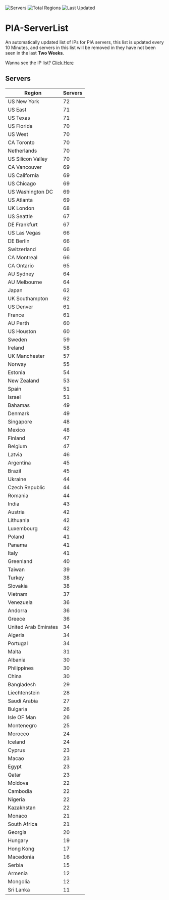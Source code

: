 ![Servers](https://img.shields.io/badge/Servers-4,296-darkgreen)
![Total Regions](https://img.shields.io/badge/Total_Regions-97-darkgreen)
![Last Updated](https://img.shields.io/badge/Last_Updated-December_12_2024_13:30_EST-darkgreen)

# PIA-ServerList
An automatically updated list of IPs for PIA servers, this list is updated every 10 Minutes, and servers in this list will be removed in they have not been seen in the last **Two Weeks**.

Wanna see the IP list? [Click Here](./servers.json)

## Servers
| Region               | Servers |
|----------------------|---------|
| US New York | 72 |
| US East | 71 |
| US Texas | 71 |
| US Florida | 70 |
| US West | 70 |
| CA Toronto | 70 |
| Netherlands | 70 |
| US Silicon Valley | 70 |
| CA Vancouver | 69 |
| US California | 69 |
| US Chicago | 69 |
| US Washington DC | 69 |
| US Atlanta | 69 |
| UK London | 68 |
| US Seattle | 67 |
| DE Frankfurt | 67 |
| US Las Vegas | 66 |
| DE Berlin | 66 |
| Switzerland | 66 |
| CA Montreal | 66 |
| CA Ontario | 65 |
| AU Sydney | 64 |
| AU Melbourne | 64 |
| Japan | 62 |
| UK Southampton | 62 |
| US Denver | 61 |
| France | 61 |
| AU Perth | 60 |
| US Houston | 60 |
| Sweden | 59 |
| Ireland | 58 |
| UK Manchester | 57 |
| Norway | 55 |
| Estonia | 54 |
| New Zealand | 53 |
| Spain | 51 |
| Israel | 51 |
| Bahamas | 49 |
| Denmark | 49 |
| Singapore | 48 |
| Mexico | 48 |
| Finland | 47 |
| Belgium | 47 |
| Latvia | 46 |
| Argentina | 45 |
| Brazil | 45 |
| Ukraine | 44 |
| Czech Republic | 44 |
| Romania | 44 |
| India | 43 |
| Austria | 42 |
| Lithuania | 42 |
| Luxembourg | 42 |
| Poland | 41 |
| Panama | 41 |
| Italy | 41 |
| Greenland | 40 |
| Taiwan | 39 |
| Turkey | 38 |
| Slovakia | 38 |
| Vietnam | 37 |
| Venezuela | 36 |
| Andorra | 36 |
| Greece | 36 |
| United Arab Emirates | 34 |
| Algeria | 34 |
| Portugal | 34 |
| Malta | 31 |
| Albania | 30 |
| Philippines | 30 |
| China | 30 |
| Bangladesh | 29 |
| Liechtenstein | 28 |
| Saudi Arabia | 27 |
| Bulgaria | 26 |
| Isle OF Man | 26 |
| Montenegro | 25 |
| Morocco | 24 |
| Iceland | 24 |
| Cyprus | 23 |
| Macao | 23 |
| Egypt | 23 |
| Qatar | 23 |
| Moldova | 22 |
| Cambodia | 22 |
| Nigeria | 22 |
| Kazakhstan | 22 |
| Monaco | 21 |
| South Africa | 21 |
| Georgia | 20 |
| Hungary | 19 |
| Hong Kong | 17 |
| Macedonia | 16 |
| Serbia | 15 |
| Armenia | 12 |
| Mongolia | 12 |
| Sri Lanka | 11 |